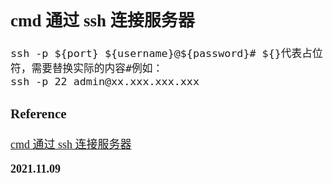 <font size=4 face='楷体'>

## cmd 通过 ssh 连接服务器

```
ssh -p ${port} ${username}@${password}# ${}代表占位符，需要替换实际的内容#例如：
ssh -p 22 admin@xx.xxx.xxx.xxx
```

### Reference

[cmd 通过 ssh 连接服务器](https://www.cnblogs.com/woyujiezhen/p/14044676.html)

**2021.11.09**
